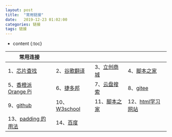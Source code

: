 ```yaml
---
layout: post
title:  "常用链接"
date:   2019-12-23 01:02:00
categories: 链接
tags: 链接
---
```







* content
{:toc}




| 常用连接                                                     |                                             |                                        |                                                              |
| ------------------------------------------------------------ | ------------------------------------------- | -------------------------------------- | ------------------------------------------------------------ |
| 1、[芯片查找](http://www.findchips.com/)                     | 2、[谷歌翻译](https://translate.google.cn/) | 3、[立创商城](https://www.szlcsc.com/) | 4、[脚本之家](https://www.jb51.net/)                         |
| 5、[香橙派  Orange Pi](http://www.orangepi.cn/)              | 6、[捷多邦](https://www.jdbpcb.com/)        | 7、[云盘搜索](https://www.pan58.com/)  | 8、[gitee](https://www.gitee.com)                            |
| 9、[github](https://github.com/)                             | 10、[W3school](https://www.w3school.com.cn) | 11、[脚本之家](https://www.jb51.net/)  | 12、[html学习网站](https://www.runoob.com/html/html-tutorial.html) |
| 13、[padding 的用法](https://www.cnblogs.com/weizhibin1996/p/9366008.html) | 14、[百度](https://www.baidu.com)           |                                        |                                                              |













































